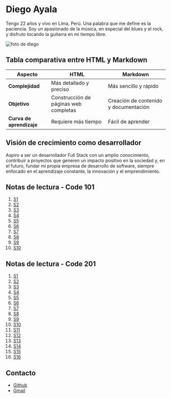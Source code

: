 # Diego Ayala

Tengo 22 años y vivo en Lima, Perú. Una palabra que me define es la paciencia. Soy un apasionado de la música, en especial del blues y el rock, y disfruto tocando la guitarra en mi tiempo libre.

![foto de diego](https://scontent-lim1-1.xx.fbcdn.net/v/t39.30808-6/456920620_2290376301297210_492568671761730804_n.jpg?_nc_cat=102&ccb=1-7&_nc_sid=6ee11a&_nc_eui2=AeHhKSZ6IAN1ucUzqtclu0XitFrut0sj6pq0Wu63SyPqmjv2sdbS0IVvXtKxe_5UaCOhQXApqAMfV4xODpXBz0rd&_nc_ohc=4882ml-JY_AQ7kNvgHEBYNR&_nc_zt=23&_nc_ht=scontent-lim1-1.xx&_nc_gid=Aa21UQLTYranMofk7hseOLo&oh=00_AYAkSbYhAFDHM7RoHxwOJO8lEi9qQlfx-H7UsuR1iJYjBg&oe=679627D2)

## Tabla comparativa entre HTML y Markdown

| **Aspecto**              | **HTML**                                | **Markdown**                        |
| ------------------------ | --------------------------------------- | ----------------------------------- |
| **Complejidad**          | Más detallado y preciso                 | Más sencillo y rápido               |
| **Objetivo**             | Construcción de páginas web completas   | Creación de contenido y documentación |
| **Curva de aprendizaje** | Requiere más tiempo                     | Fácil de aprender                   |

## Visión de crecimiento como desarrollador

Aspiro a ser un desarrollador Full Stack con un amplio conocimiento, contribuir a proyectos que generen un impacto positivo en la sociedad y, en el futuro, fundar mi propia empresa de desarrollo de software, siempre enfocado en el aprendizaje constante, la innovación y el emprendimiento.

## Notas de lectura - Code 101
1. [S1](https://github.com/Dr4m002/reading-notes/blob/main/101/read01.md)
2. [S2](https://github.com/Dr4m002/reading-notes/blob/main/101/read02.md)
3. [S3](https://github.com/Dr4m002/reading-notes/blob/main/101/read03.md)
4. [S4](https://github.com/Dr4m002/reading-notes/blob/main/101/read04.md)
5. [S5](https://github.com/Dr4m002/reading-notes/blob/main/101/read05.md)
6. [S6](https://github.com/Dr4m002/reading-notes/blob/main/101/read06.md)
7. [S7](https://github.com/Dr4m002/reading-notes/blob/main/101/read07.md)
8. [S8](https://github.com/Dr4m002/reading-notes/blob/main/101/read08.md)
9. [S9](https://github.com/Dr4m002/reading-notes/blob/main/101/read09.md)
10. [S10](https://github.com/Dr4m002/reading-notes/blob/main/101/read010.md)

## Notas de lectura - Code 201
1. [S1](https://github.com/Dr4m002/reading-notes/blob/main/201/read01.md)
2. [S2](https://github.com/Dr4m002/reading-notes/blob/main/201/read02.md)
3. [S3](https://github.com/Dr4m002/reading-notes/blob/main/201/read03.md)
4. [S4](https://github.com/Dr4m002/reading-notes/blob/main/201/read04.md)
5. [S5](https://github.com/Dr4m002/reading-notes/blob/main/201/read05.md)
6. [S6](https://github.com/Dr4m002/reading-notes/blob/main/201/read06.md)
7. [S7](https://github.com/Dr4m002/reading-notes/blob/main/201/read07.md)
8. [S8](https://github.com/Dr4m002/reading-notes/blob/main/201/read08.md)
9. [S9](https://github.com/Dr4m002/reading-notes/blob/main/201/read09.md)
10. [S10](https://github.com/Dr4m002/reading-notes/blob/main/201/read010.md)
11. [S11](https://github.com/Dr4m002/reading-notes/blob/main/201/read11.md)
12. [S12](https://github.com/Dr4m002/reading-notes/blob/main/201/read12.md)
13. [S13](https://github.com/Dr4m002/reading-notes/blob/main/201/read13.md)
14. [S14](https://github.com/Dr4m002/reading-notes/blob/main/201/read14.md)
15. [S15](https://github.com/Dr4m002/reading-notes/blob/main/201/read15.md)
16. [S16](https://github.com/Dr4m002/reading-notes/blob/main/201/read16.md)

## Contacto

- [Github](https://github.com/Dr4m002)
- [Gmail](mailto:ayaladiego410@gmail.com)